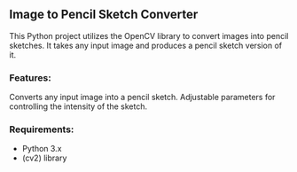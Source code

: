 ## Image to Pencil Sketch Converter
This Python project utilizes the OpenCV library to convert images into pencil sketches. It takes any input image and produces a pencil sketch version of it.

### Features: 
Converts any input image into a pencil sketch.
Adjustable parameters for controlling the intensity of the sketch.

### Requirements: 
* Python 3.x
*  (cv2) library
